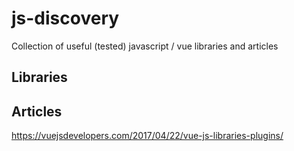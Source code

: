 # js-discovery
Collection of useful (tested) javascript / vue libraries and articles

## Libraries

## Articles

https://vuejsdevelopers.com/2017/04/22/vue-js-libraries-plugins/
